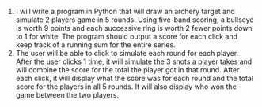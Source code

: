 1.	I will write a program in Python that will draw an archery target and simulate 2 players game in 5 rounds. Using five-band scoring, a bullseye is worth 9 points and each successive ring is worth 2 fewer points down to 1 for white. The program should output a score for each click and keep track of a running sum for the entire series.
2.	 The user will be able to click to simulate each round for each player. After the user clicks 1 time, it will simulate the 3 shots a player takes and will combine the score for the total the player got in that round. After each click, it will display what the score was for each round and the total score for the players in all 5 rounds. It will also display who won the game between the two players.
